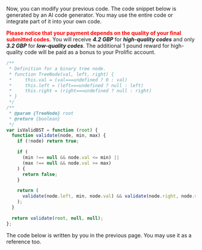 Now, you can modify your previous code.  The code snippet below is generated by an AI code generator. You may use the entire code or integrate part of it into your own code. 



<span style="color: red;">**Please notice that your payment depends on the quality of your final submitted codes.**</span> You will receive ***4.2 GBP*** for ***high-quality codes*** and only ***3.2 GBP*** for ***low-quality codes***. The additional 1 pound reward for high-quality code will be paid as a bonus to your Prolific account.  

```javascript
/**
 * Definition for a binary tree node.
 * function TreeNode(val, left, right) {
 *     this.val = (val===undefined ? 0 : val)
 *     this.left = (left===undefined ? null : left)
 *     this.right = (right===undefined ? null : right)
 * }
 */
/**
 * @param {TreeNode} root
 * @return {boolean}
 */
var isValidBST = function (root) {
  function validate(node, min, max) {
    if (!node) return true;

    if (
      (min !== null && node.val <= min) ||
      (max !== null && node.val >= max)
    ) {
      return false;
    }

    return (
      validate(node.left, min, node.val) && validate(node.right, node.val, max)
    );
  }

  return validate(root, null, null);
};

```

The code below is written by you in the previous page. You may use it as a reference too. 